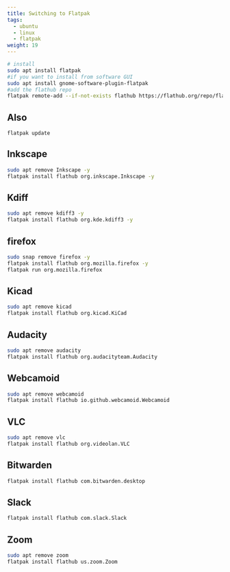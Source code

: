 ```yaml
---
title: Switching to Flatpak
tags:
  - ubuntu
  - linux
  - flatpak
weight: 19
---
```



```bash
# install
sudo apt install flatpak
#if you want to install from software GUI
sudo apt install gnome-software-plugin-flatpak
#add the flathub repo
flatpak remote-add --if-not-exists flathub https://flathub.org/repo/flathub.flatpakrepo
```

## Also

```
flatpak update
```

## Inkscape

```bash
sudo apt remove Inkscape -y
flatpak install flathub org.inkscape.Inkscape -y
```

## Kdiff

```bash
sudo apt remove kdiff3 -y
flatpak install flathub org.kde.kdiff3 -y
```

## firefox

```bash
sudo snap remove firefox -y
flatpak install flathub org.mozilla.firefox -y
flatpak run org.mozilla.firefox
```

## Kicad

```bash
sudo apt remove kicad
flatpak install flathub org.kicad.KiCad
```

## Audacity

```bash
sudo apt remove audacity
flatpak install flathub org.audacityteam.Audacity
```

## Webcamoid

```bash
sudo apt remove webcamoid
flatpak install flathub io.github.webcamoid.Webcamoid
```

## VLC

```bash
sudo apt remove vlc
flatpak install flathub org.videolan.VLC
```

## Bitwarden

```bash
flatpak install flathub com.bitwarden.desktop
```

## Slack

```bash
flatpak install flathub com.slack.Slack
```

## Zoom

```bash
sudo apt remove zoom
flatpak install flathub us.zoom.Zoom
```